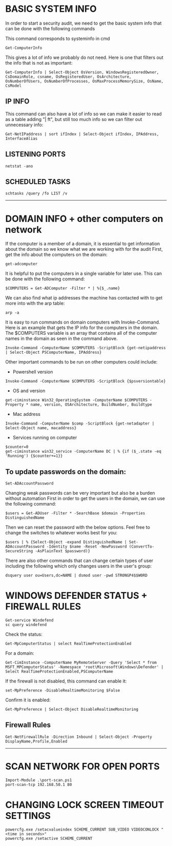 # BASIC SYSTEM INFO
In order to start a security audit, we need to get the basic system info that can be done with the following commands

This command corresponds to systeminfo in cmd
```
Get-ComputerInfo
``` 
This gives a lot of info we probably do not need. Here is one that filters out the info that is not as important:
```
Get-ComputerInfo | Select-Object OsVersion, WindowsRegisteredOwner, CsDomainRole, csname, OsRegisteredUser, OsArchitecture, OsNumberOfUsers, OsNumberOfProcesses, OsMaxProcessMemorySize, OsName, CsModel
```

## IP INFO 
This command can also have a lot of info so we can make it easier to read as a table adding "| ft", but still too much info so we can filter out unnecessary info:
```
Get-NetIPaddress | sort ifIndex | Select-Object ifIndex, IPAddress, InterfaceAlias
```
## LISTENING PORTS
```
netstat -ano
```
## SCHEDULED TASKS
```
schtasks /query /fo LIST /v
```

---
# DOMAIN INFO + other computers on network
If the computer is a member of a domain, it is essential to get information about the domain so we know what we are working with for the audit
First, get the info about the computers on the domain:
```
get-adcomputer
```

It is helpful to put the computers in a single variable for later use. This can be done with the following command:
```
$COMPUTERS = Get-ADComputer -Filter * | %{$_.name} 
```
We can also find what ip addresses the machine has contacted with to get more into with the arp table:
```
arp -a
```

It is easy to run commands on domain computers with Invoke-Command. Here is an example that gets the IP info for the computers in the domain. 
The $COMPUTERS variable is an array that contains all of the computer names in the domain as seen in the command above.
```
Invoke-Command -ComputerName $COMPUTERS -ScriptBlock {get-netipaddress | Select-Object PSComputerName, IPAddress}
```

Other important commands to be run on other computers could include:
* Powershell version
```
Invoke-Command -ComputerName $COMPUTERS -ScriptBlock {$psversiontable} 
```
* OS and version
```
get-ciminstance Win32_OperatingSystem -ComputerName $COMPUTERS -Property * name, version, OSArchitecture, BuildNumber, Buildtype 
```
* Mac address
```
Invoke-Command -ComputerName $comp -ScriptBlock {get-netadapter | Select-Object name, macaddress}
```
* Services running on computer
```
$counter=0
get-ciminstance win32_service -ComputerName DC | % {if ($_.state -eq 'Running') {$counter+=1}}
```

## To update passwords on the domain: 
```
Set-ADAccountPassword
```

Changing weak passwords can be very important but also be a burden without automation
First in order to get the users in the domain, we can use the following command:
```
$users = Get-ADUser -Filter * -SearchBase $domain -Properties DistinguishedName
```
Then we can reset the password with the below options. Feel free to change the switches to whatever works best for you:
```
$users | % {Select-Object -expand DistinguishedName | Set-ADAccountPassword -Identity $name -Reset -NewPassword (ConvertTo-SecureString -AsPlainText $password)}
```
There are also other commands that can change certain types of user including the following which only changes users in the user's group:
```
dsquery user ou=Users,dc=NAME | dsmod user -pwd STR0NGP4$$W0RD
```





# WINDOWS DEFENDER STATUS + FIREWALL RULES
```
Get-service Windefend
sc query windefend
```

Check the status:
```
Get-MpComputerStatus | select RealTimeProtectionEnabled
```
For a domain:
```
Get-CimInstance -ComputerName MyRemoteServer -Query 'Select * from MSFT_MPComputerStatus' -Namespace 'root\Microsoft\Windows\Defender' | Select RealTimeProtectionEnabled,PSComputerName
```
If the firewall is not disabled, this command can enable it:
```
set-MpPreference -DisableRealtimeMonitoring $False
```

Confirm it is enabled:
```
Get-MpPreference | Select-Object DisableRealtimeMonitoring
```

## Firewall Rules
```
Get-NetFirewallRule -Direction Inbound | Select-Object -Property DisplayName,Profile,Enabled
```

---
# SCAN NETWORK FOR OPEN PORTS
```
Import-Module .\port-scan.ps1
port-scan-tcp 192.168.50.1 80
```


# CHANGING LOCK SCREEN TIMEOUT SETTINGS
```
powercfg.exe /setacvalueindex SCHEME_CURRENT SUB_VIDEO VIDEOCONLOCK "<time in seconds>"
powercfg.exe /setactive SCHEME_CURRENT
```
